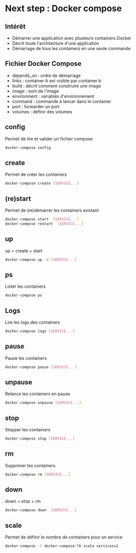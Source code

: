 # Next step : Docker compose


## Intérêt
* Démarrer une application avec plusieurs containers Docker
* Décrit toute l'architecture d'une application
* Démarrage de tous les containers en une seule commande

## Fichier Docker Compose
* depends_on : ordre de démarrage
* links : container A est visible par container b
* build : décrit comment construire une image
* image : nom de l'image
* environment : variables d'environnement
* command : commande à lancer dans le container
* port : forwarder un port
* volumes : définir des volumes


## config
Permet de lire et valider un fichier compose
```sh
docker-compose config
```


## create
Permet de créer les containers
```sh
docker-compose create [SERVICE...]
```


## (re)start
Permet de (re)démarrer les containers existant
```sh
docker-compose start  [SERVICE...]
docker-compose restart  [SERVICE...]
```


## up
up = create + start
```sh
docker-compose up -d [SERVICE...]
```


## ps
Lister les containers
```sh
docker-compose ps
```


## Logs
Lire les logs des containers
```sh
docker-compose logs [SERVICE...]
```


## pause
Pause les containers
```sh
docker-compose pause [SERVICE...]
```


## unpause
Relance les containers en pause
```sh
docker-compose unpause [SERVICE...]
```


## stop
Stopper les containers
```sh
docker-compose stop [SERVICE...]
```


## rm
Supprimer les containers
```sh
docker-compose rm [SERVICE...]
```


## down
down = stop + rm
```sh
docker-compose down  [SERVICE...]
```


## scale
Permet de définir le nombre de containers pour un service
```sh
docker-compose -f docker-compose-lb scale services=2
```
